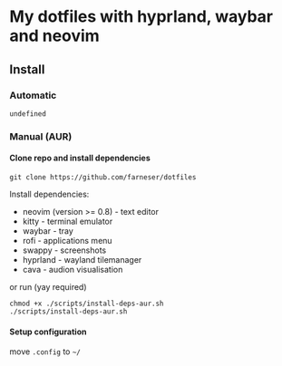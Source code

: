# My dotfiles with hyprland, waybar and neovim

## Install

### Automatic

`undefined`

### Manual (AUR)

#### Clone repo and install dependencies

```
git clone https://github.com/farneser/dotfiles
```

Install dependencies:

- neovim (version >= 0.8) - text editor
- kitty - terminal emulator
- waybar - tray
- rofi - applications menu
- swappy - screenshots
- hyprland - wayland tilemanager
- cava - audion visualisation

or run (yay required)

```
chmod +x ./scripts/install-deps-aur.sh
./scripts/install-deps-aur.sh
```

#### Setup configuration

move `.config` to `~/`

